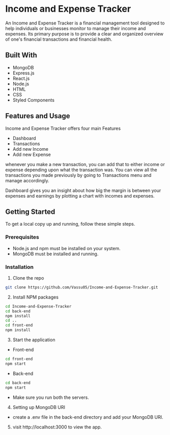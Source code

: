 
# Income and Expense Tracker

An Income and Expense Tracker is a financial management tool designed to help individuals or businesses monitor to manage their income and expenses. Its primary purpose is to provide a clear and organized overview of one's financial transactions and financial health.


## Built With

- MongoDB
- Express.js
- React.js
- Node.js
- HTML
- CSS
- Styled Components
## Features and Usage

Income and Expense Tracker offers four main Features

- Dashboard
- Transactions
- Add new Income
- Add new Expense

whenever you make a new transaction, you can add that to either income or expense depending upon what the transaction was. You can view all the transactions you made previously by going to Transactions menu and manage accordingly.

Dashboard gives you an insight about how big the margin is between your expenses and earnings by plotting a chart with incomes and expenses.
## Getting Started

To get a local copy up and running, follow these simple steps.

### Prerequisites

- Node.js and npm must be installed on your system.
- MongoDB must be installed and running.

### Installation

1. Clone the repo

```bash
git clone https://github.com/Vassu05/Income-and-Expense-Tracker.git
```

2. Install NPM packages

```bash
cd Income-and-Expense-Tracker
cd back-end
npm install
cd ..
cd front-end
npm install
```

3. Start the application

- Front-end
```bash
cd front-end
npm start
```
- Back-end
```bash
cd back-end
npm start
```

- Make sure you run both the servers.


4. Setting up MongoDB URI

- create a .env file in the back-end directory and add your MongoDB URI.


5. visit http://localhost:3000 to view the app.

    
